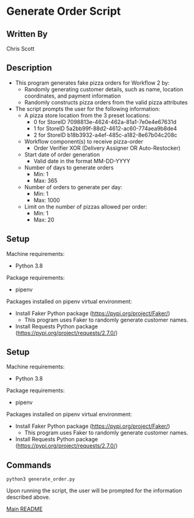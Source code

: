 # Generate Order Script

## Written By
Chris Scott

## Description
  * This program generates fake pizza orders for Workflow 2 by:
    * Randomly generating customer details, such as name, location coordinates, and payment information
    * Randomly constructs pizza orders from the valid pizza attributes
  * The script prompts the user for the following information:
    * A pizza store location from the 3 preset locations:
      * 0 for StoreID 7098813e-4624-462a-81a1-7e0e4e67631d
      * 1 for StoreID 5a2bb99f-88d2-4612-ac60-774aea9b8de4
      * 2 for StoreID b18b3932-a4ef-485c-a182-8e67b04c208c
    * Workflow component(s) to receive pizza-order 
      * Order Verifier XOR (Delivery Assigner OR Auto-Restocker)
    * Start date of order generation
      * Valid date in the format MM-DD-YYYY
    * Number of days to generate orders
      * Min: 1
      * Max: 365
    * Number of orders to generate per day:
      * Min: 1
      * Max: 1000
    * Limit on the number of pizzas allowed per order:
      * Min: 1
      * Max: 20

## Setup
Machine requirements:
* Python 3.8

Package requirements:
* pipenv

Packages installed on pipenv virtual environment:
  * Install Faker Python package (https://pypi.org/project/Faker/)
    * This program uses Faker to randomly generate customer names.
  * Install Requests Python package (https://pypi.org/project/requests/2.7.0/)

## Setup
Machine requirements:
* Python 3.8

Package requirements:
* pipenv

Packages installed on pipenv virtual environment:
  * Install Faker Python package (https://pypi.org/project/Faker/)
    * This program uses Faker to randomly generate customer names.
  * Install Requests Python package (https://pypi.org/project/requests/2.7.0/)


## Commands
```
python3 generate_order.py
```
Upon running the script, the user will be prompted for the information described above.

[Main README](https://github.com/CPVazquez/CS6343Linear)